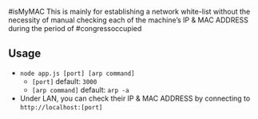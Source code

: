 #isMyMAC
This is mainly for establishing a network white-list without the necessity of manual checking each of the machine’s IP & MAC ADDRESS during the period of #congressoccupied

## Usage
* `node app.js [port] [arp command]`
  * `[port]` default: `3000`
  * `[arp command]` default: `arp -a`
* Under LAN, you can check their IP & MAC ADDRESS by connecting to `http://localhost:[port]`
